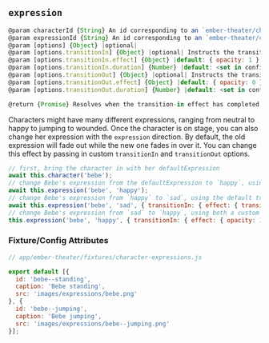 ## `expression`

```js
@param characterId {String} An id corresponding to an `ember-theater/character`.
@param expressionId {String} An id corresponding to an `ember-theater/character-expression`.
@param [options] {Object} |optional|
@param [options.transitionIn] {Object} |optional| Instructs the transition-in effect.
@param [options.transitionIn.effect] {Object} |default: { opacity: 1 }| The transition-in effect.
@param [options.transitionIn.duration] {Number} |default: <set in config>| How long the transition-in effect takes to resolve.
@param [options.transitionOut] {Object} |optional| Instructs the transition-out effect.
@param [options.transitionOut.effect] {Object} |default: { opacity: 0 }| The transition-out effect.
@param [options.transitionOut.duration] {Number} |default: <set in config>| How long the transition-out effect takes to resolve.

@return {Promise} Resolves when the transition-in effect has completed.
```

Characters might have many different expressions, ranging from neutral to happy to jumping to wounded. Once the character is on stage, you can also change her expression with the `expression` direction. By default, the old expression will fade out while the new one fades in over it. You can change this effect by passing in custom `transitionIn` and `transitionOut` options.

```js
// first, bring the character in with her defaultExpression
await this.character('bebe');
// change Bebe's expression from the defaultExpression to `happy`, using the default transitionIn and transitionOut
await this.expression('bebe', 'happy');
// change Bebe's expression from `happy` to `sad`, using the default transitionOut but a custom transitionIn that drops the new expression in from the top of the screen to the current location
await this.expression('bebe', 'sad', { transitionIn: { effect: { transitionY: ['100vh', '0vh'] }, duration: 1000 } });
// change Bebe's expression from `sad` to `happy`, using both a custom transitionIn and transitionOut
this.expression('bebe', 'happy', { transitionIn: { effect: { opacity: 1 } }, transitionOut: { effect: { transitionY: '-100vh' } } });
```

### Fixture/Config Attributes

```js
// app/ember-theater/fixtures/character-expressions.js

export default [{
  id: 'bebe--standing',
  caption: 'Bebe standing',
  src: 'images/expressions/bebe.png'
}, {
  id: 'bebe--jumping',
  caption: 'Bebe jumping',
  src: 'images/expressions/bebe--jumping.png'
}];
```
